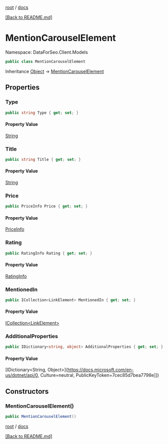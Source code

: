 [root](./../ "root") / [docs](./ "docs")

[[Back to README.md]](./../README.md "[Back to README.md]")

# MentionCarouselElement

Namespace: DataForSeo.Client.Models

```csharp
public class MentionCarouselElement
```

Inheritance [Object](https://docs.microsoft.com/en-us/dotnet/api/Object) → [MentionCarouselElement](./MentionCarouselElement.md)

## Properties

### **Type**

```csharp
public string Type { get; set; }
```

#### Property Value

[String](https://docs.microsoft.com/en-us/dotnet/api/String)<br>

### **Title**

```csharp
public string Title { get; set; }
```

#### Property Value

[String](https://docs.microsoft.com/en-us/dotnet/api/String)<br>

### **Price**

```csharp
public PriceInfo Price { get; set; }
```

#### Property Value

[PriceInfo](./PriceInfo.md)<br>

### **Rating**

```csharp
public RatingInfo Rating { get; set; }
```

#### Property Value

[RatingInfo](./RatingInfo.md)<br>

### **MentionedIn**

```csharp
public ICollection<LinkElement> MentionedIn { get; set; }
```

#### Property Value

[ICollection&lt;LinkElement&gt;](./LinkElement.md)<br>

### **AdditionalProperties**

```csharp
public IDictionary<string, object> AdditionalProperties { get; set; }
```

#### Property Value

[IDictionary&lt;String, Object&gt;](https://docs.microsoft.com/en-us/dotnet/api/0, Culture=neutral, PublicKeyToken=7cec85d7bea7798e]])<br>

## Constructors

### **MentionCarouselElement()**

```csharp
public MentionCarouselElement()
```

[root](./../ "root") / [docs](./ "docs")

[[Back to README.md]](./../README.md "[Back to README.md]")